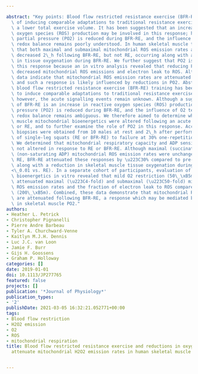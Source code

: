 ---
abstract: "Key points: Blood flow restricted resistance exercise (BFR-RE) is capable\
  \ of inducing comparable adaptations to traditional resistance exercise (RE), despite\
  \ a lower total exercise volume. It has been suggested that an increase in reactive\
  \ oxygen species (ROS) production may be involved in this response; however, oxygen\
  \ partial pressure (PO2) is reduced during BFR-RE, and the influence of PO2 on mitochondrial\
  \ redox balance remains poorly understood. In human skeletal muscle tissue, we demonstrate\
  \ that both maximal and submaximal mitochondrial ROS emission rates are acutely\
  \ decreased 2\_h following BFR-RE, but not RE, occurring along with a reduction\
  \ in tissue oxygenation during BFR-RE. We further suggest that PO2 is involved in\
  \ this response because an in vitro analysis revealed that reducing PO2 dramatically\
  \ decreased mitochondrial ROS emissions and electron leak to ROS. Altogether, these\
  \ data indicate that mitochondrial ROS emission rates are attenuated following BFR-RE,\
  \ and such a response is likely influenced by reductions in PO2. Abstract: Low-load\
  \ blood flow restricted resistance exercise (BFR-RE) training has been proposed\
  \ to induce comparable adaptations to traditional resistance exercise (RE) training,\
  \ however, the acute signalling events remain unknown. Although a suggested mechanism\
  \ of BFR-RE is an increase in reactive oxygen species (ROS) production, oxygen partial\
  \ pressure (PO2) is reduced during BFR-RE, and the influence of O2 tension on mitochondrial\
  \ redox balance remains ambiguous. We therefore aimed to determine whether skeletal\
  \ muscle mitochondrial bioenergetics were altered following an acute bout of BFR-RE\
  \ or RE, and to further examine the role of PO2 in this response. Accordingly, muscle\
  \ biopsies were obtained from 10 males at rest and 2\_h after performing three sets\
  \ of single-leg squats (RE or BFR-RE) to failure at 30% one-repetition maximum.\
  \ We determined that mitochondrial respiratory capacity and ADP sensitivity were\
  \ not altered in response to RE or BFR-RE. Although maximal (succinate) and submaximal\
  \ (non-saturating ADP) mitochondrial ROS emission rates were unchanged following\
  \ RE, BFR-RE attenuated these responses by \u223C30% compared to pre-exercise, occurring\
  \ along with a reduction in skeletal muscle tissue oxygenation during BFR-RE (P\_\
  <\_0.01 vs. RE). In a separate cohort of participants, evaluation of mitochondrial\
  \ bioenergetics in vitro revealed that mild O2 restriction (50\_\xB5m) dramatically\
  \ attenuated maximal (\u223C4-fold) and submaximal (\u223C50-fold) mitochondrial\
  \ ROS emission rates and the fraction of electron leak to ROS compared to room air\
  \ (200\_\xB5m). Combined, these data demonstrate that mitochondrial ROS emissions\
  \ are attenuated following BFR-RE, a response which may be mediated by a reduction\
  \ in skeletal muscle PO2."
authors:
- Heather L. Petrick
- Christopher Pignanelli
- Pierre Andre Barbeau
- Tyler A. Churchward-Venne
- Kaitlyn M.J.H. Dennis
- Luc J.C. van Loon
- Jamie F. Burr
- Gijs H. Goossens
- Graham P. Holloway
categories: []
date: 2019-01-01
doi: 10.1113/JP277765
featured: false
projects: []
publication: '*Journal of Physiology*'
publication_types:
- '2'
publishDate: 2021-03-05 16:32:21.052771+00:00
tags:
- Blood flow restriction
- H2O2 emission
- O2
- ROS
- mitochondrial respiration
title: Blood flow restricted resistance exercise and reductions in oxygen tension
  attenuate mitochondrial H2O2 emission rates in human skeletal muscle

---

